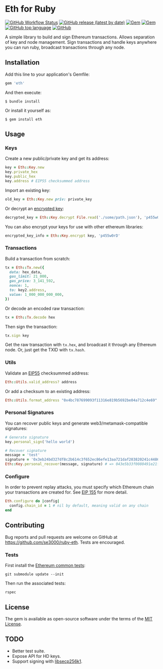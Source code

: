 # Eth for Ruby
[![GitHub Workflow Status](https://img.shields.io/github/workflow/status/se3000/ruby-eth/Build)](https://github.com/se3000/ruby-eth/actions)
[![GitHub release (latest by date)](https://img.shields.io/github/v/release/se3000/ruby-eth)](https://github.com/se3000/ruby-eth/releases)
[![Gem](https://img.shields.io/gem/v/eth)](https://rubygems.org/gems/eth)
[![Gem](https://img.shields.io/gem/dt/eth)](https://rubygems.org/gems/eth)
[![GitHub top language](https://img.shields.io/github/languages/top/se3000/ruby-eth?color=red)](https://github.com/se3000/ruby-eth/pulse)
[![GitHub](https://img.shields.io/github/license/se3000/ruby-eth)](LICENSE)

A simple library to build and sign Ethereum transactions. Allows separation of key and node management. Sign transactions and handle keys anywhere you can run ruby, broadcast transactions through any node.

## Installation

Add this line to your application's Gemfile:

```ruby
gem 'eth'
```

And then execute:

    $ bundle install

Or install it yourself as:

    $ gem install eth

## Usage

### Keys

Create a new public/private key and get its address:

```ruby
key = Eth::Key.new
key.private_hex
key.public_hex
key.address # EIP55 checksummed address
```

Import an existing key:

```ruby
old_key = Eth::Key.new priv: private_key
```

Or decrypt an [encrypted key](https://github.com/ethereum/wiki/wiki/Web3-Secret-Storage-Definition):

```ruby
decrypted_key = Eth::Key.decrypt File.read('./some/path.json'), 'p455w0rD'
```

You can also encrypt your keys for use with other ethereum libraries:

```ruby
encrypted_key_info = Eth::Key.encrypt key, 'p455w0rD'
```

### Transactions

Build a transaction from scratch:

```ruby
tx = Eth::Tx.new({
  data: hex_data,
  gas_limit: 21_000,
  gas_price: 3_141_592,
  nonce: 1,
  to: key2.address,
  value: 1_000_000_000_000,
})
```

Or decode an encoded raw transaction:

```ruby
tx = Eth::Tx.decode hex
```

Then sign the transaction:

```ruby
tx.sign key
```

Get the raw transaction with `tx.hex`, and broadcast it through any Ethereum node. Or, just get the TXID with `tx.hash`.

### Utils

Validate an [EIP55](https://github.com/ethereum/EIPs/issues/55) checksummed address:

```ruby
Eth::Utils.valid_address? address
```

Or add a checksum to an existing address:

```ruby
Eth::Utils.format_address "0x4bc787699093f11316e819b5692be04a712c4e69" # => "0x4bc787699093f11316e819B5692be04A712C4E69"
```

### Personal Signatures

You can recover public keys and generate web3/metamask-compatible signatures:

```ruby
# Generate signature
key.personal_sign('hello world')

# Recover signature
message = 'test'
signature = '0x3eb24bd327df8c2b614c3f652ec86efe13aa721daf203820241c44861a26d37f2bffc6e03e68fc4c3d8d967054c9cb230ed34339b12ef89d512b42ae5bf8c2ae1c'
Eth::Key.personal_recover(message, signature) # => 043e5b33f0080491e21f9f5f7566de59a08faabf53edbc3c32aaacc438552b25fdde531f8d1053ced090e9879cbf2b0d1c054e4b25941dab9254d2070f39418afc
```

### Configure

In order to prevent replay attacks, you must specify which Ethereum chain your transactions are created for. See [EIP 155](https://github.com/ethereum/EIPs/issues/155) for more detail.

```ruby
Eth.configure do |config|
  config.chain_id = 1 # nil by default, meaning valid on any chain
end
```

## Contributing

Bug reports and pull requests are welcome on GitHub at https://github.com/se3000/ruby-eth. Tests are encouraged.

### Tests

First install the [Ethereum common tests](https://github.com/ethereum/tests):

```shell
git submodule update --init
```

Then run the associated tests:

```shell
rspec
```

## License

The gem is available as open-source software under the terms of the [MIT License](LICENSE).

## TODO

* Better test suite.
* Expose API for HD keys.
* Support signing with [libsecp256k1](https://github.com/bitcoin-core/secp256k1).
